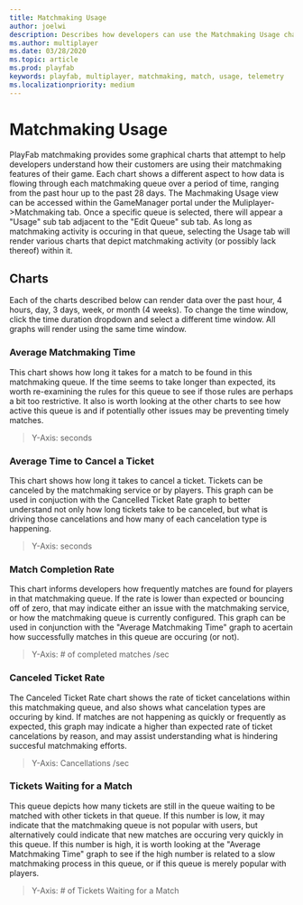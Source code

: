 ```yaml
---
title: Matchmaking Usage
author: joelwi
description: Describes how developers can use the Matchmaking Usage charts
ms.author: multiplayer
ms.date: 03/28/2020
ms.topic: article
ms.prod: playfab
keywords: playfab, multiplayer, matchmaking, match, usage, telemetry
ms.localizationpriority: medium
---
```


# Matchmaking Usage

PlayFab matchmaking provides some graphical charts that attempt to help developers understand how their customers are using their matchmaking features of their game.  Each chart shows a different aspect to how data is flowing through each matchmaking queue over a period of time, ranging from the past hour up to the past 28 days.  The Machmaking Usage view can be accessed within the GameManager portal under the Muliplayer->Matchmaking tab.  Once a specific queue is selected, there will appear a "Usage" sub tab adjacent to the "Edit Queue"  sub tab.  As long as matchmaking activity is occuring in that queue, selecting the Usage tab will render various charts that depict matchmaking activity (or possibly lack thereof) within it.

## Charts

Each of the charts described below can render data over the past hour,  4 hours, day, 3 days, week, or month (4 weeks).  To change the time window, click the time duration dropdown and select a different time window.  All graphs will render using the same time window.

### Average Matchmaking Time

This chart shows how long it takes for a match to be found in this matchmaking queue.  If the time seems to take longer than expected, its worth re-examining the rules for this queue to see if those rules are perhaps a bit too restrictive.  It also is worth looking at the other charts to see how active this queue is and if potentially other issues may be preventing timely matches.

> Y-Axis: seconds

### Average Time to Cancel a Ticket

This chart shows how long it takes to cancel a ticket.  Tickets can be canceled by the matchmaking service or by players.  This graph can be used in conjuction with the Cancelled Ticket Rate graph to better understand not only how long tickets take to be canceled, but what is driving those cancelations and how many of each cancelation type is happening.

> Y-Axis: seconds

### Match Completion Rate

This chart informs developers how frequently matches are found for players in that matchmaking queue.  If the rate is lower than expected or bouncing off of zero, that may indicate either an issue with the matchmaking service, or how the matchmaking queue is currently configured.  This graph can be used in conjunction with the "Average Matchmaking Time" graph to acertain how successfully matches in this queue are occuring (or not).  

> Y-Axis: # of completed matches /sec

### Canceled Ticket Rate

The Canceled Ticket Rate chart shows the rate of ticket cancelations within this matchmaking queue, and also shows what cancelation types are occuring by kind.  If matches are not happening as quickly or frequently as expected, this graph may indicate a higher than expected rate of ticket cancelations by reason, and may assist understanding what is hindering succesful matchmaking efforts.

> Y-Axis: Cancellations /sec

### Tickets Waiting for a Match

This queue depicts how many tickets are still in the queue waiting to be matched with other tickets in that queue.  If this number is low, it may indicate that the matchmaking queue is not popular with users, but alternatively could  indicate that new matches are occuring very quickly in this queue.  If this number is high, it is worth looking at the "Average Matchmaking Time" graph to see if the high number is related to a slow matchmaking process in this queue, or if this queue is merely popular with players.

> Y-Axis: # of Tickets Waiting for a Match